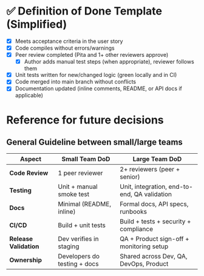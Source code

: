 # ✅ Definition of Done Template (Simplified)

- [x] Meets acceptance criteria in the user story
- [x] Code compiles without errors/warnings
- [x] Peer review completed (Pita and 1+ other reviewers approve)
  - [x] Author adds manual test steps (when appropriate), reviewer follows them
- [x] Unit tests written for new/changed logic (green locally and in CI)
- [x] Code merged into main branch without conflicts
- [x] Documentation updated (inline comments, README, or API docs if applicable)

# Reference for future decisions

## General Guideline between small/large teams

| Aspect                 | Small Team DoD               | Large Team DoD                               |
| ---------------------- | ---------------------------- | -------------------------------------------- |
| **Code Review**        | 1 peer reviewer              | 2+ reviewers (peer + senior)                 |
| **Testing**            | Unit + manual smoke test     | Unit, integration, end-to-end, QA validation |
| **Docs**               | Minimal (README, inline)     | Formal docs, API specs, runbooks             |
| **CI/CD**              | Build + unit tests           | Build + tests + security + compliance        |
| **Release Validation** | Dev verifies in staging      | QA + Product sign-off + monitoring setup     |
| **Ownership**          | Developers do testing + docs | Shared across Dev, QA, DevOps, Product       |
